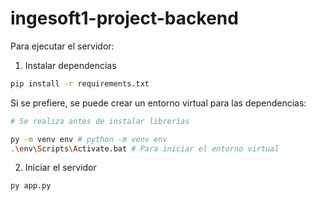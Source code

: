 # ingesoft1-project-backend

Para ejecutar el servidor:
1. Instalar dependencias
```bash
pip install -r requirements.txt
```
Si se prefiere, se puede crear un entorno virtual para las dependencias:
```bash
# Se realiza antes de instalar librerías

py -m venv env # python -m venv env
.\env\Scripts\Activate.bat # Para iniciar el entorno virtual
```

2. Iniciar el servidor
```bash
py app.py
```
